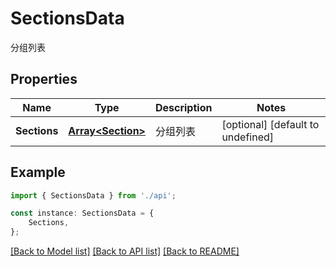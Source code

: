 # SectionsData

分组列表

## Properties

Name | Type | Description | Notes
------------ | ------------- | ------------- | -------------
**Sections** | [**Array&lt;Section&gt;**](Section.md) | 分组列表 | [optional] [default to undefined]

## Example

```typescript
import { SectionsData } from './api';

const instance: SectionsData = {
    Sections,
};
```

[[Back to Model list]](../README.md#documentation-for-models) [[Back to API list]](../README.md#documentation-for-api-endpoints) [[Back to README]](../README.md)
